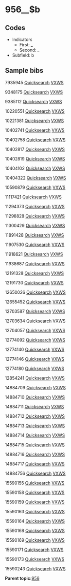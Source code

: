 # 956\_\_$b

## Codes

-   Indicators
    -   First: \_
    -   Second: \_
-   Subfield: b

## Sample bibs

7935945 [Quicksearch](https://search.library.yale.edu/catalog/7935945) [VXWS](http://prodorbis.library.yale.edu:7014/vxws/GetHoldingsService?bibId=7935945)

9348175 [Quicksearch](https://search.library.yale.edu/catalog/9348175) [VXWS](http://prodorbis.library.yale.edu:7014/vxws/GetHoldingsService?bibId=9348175)

9385112 [Quicksearch](https://search.library.yale.edu/catalog/9385112) [VXWS](http://prodorbis.library.yale.edu:7014/vxws/GetHoldingsService?bibId=9385112)

10220551 [Quicksearch](https://search.library.yale.edu/catalog/10220551) [VXWS](http://prodorbis.library.yale.edu:7014/vxws/GetHoldingsService?bibId=10220551)

10221381 [Quicksearch](https://search.library.yale.edu/catalog/10221381) [VXWS](http://prodorbis.library.yale.edu:7014/vxws/GetHoldingsService?bibId=10221381)

10402741 [Quicksearch](https://search.library.yale.edu/catalog/10402741) [VXWS](http://prodorbis.library.yale.edu:7014/vxws/GetHoldingsService?bibId=10402741)

10402758 [Quicksearch](https://search.library.yale.edu/catalog/10402758) [VXWS](http://prodorbis.library.yale.edu:7014/vxws/GetHoldingsService?bibId=10402758)

10402817 [Quicksearch](https://search.library.yale.edu/catalog/10402817) [VXWS](http://prodorbis.library.yale.edu:7014/vxws/GetHoldingsService?bibId=10402817)

10402819 [Quicksearch](https://search.library.yale.edu/catalog/10402819) [VXWS](http://prodorbis.library.yale.edu:7014/vxws/GetHoldingsService?bibId=10402819)

10404102 [Quicksearch](https://search.library.yale.edu/catalog/10404102) [VXWS](http://prodorbis.library.yale.edu:7014/vxws/GetHoldingsService?bibId=10404102)

10404322 [Quicksearch](https://search.library.yale.edu/catalog/10404322) [VXWS](http://prodorbis.library.yale.edu:7014/vxws/GetHoldingsService?bibId=10404322)

10590879 [Quicksearch](https://search.library.yale.edu/catalog/10590879) [VXWS](http://prodorbis.library.yale.edu:7014/vxws/GetHoldingsService?bibId=10590879)

11117421 [Quicksearch](https://search.library.yale.edu/catalog/11117421) [VXWS](http://prodorbis.library.yale.edu:7014/vxws/GetHoldingsService?bibId=11117421)

11294373 [Quicksearch](https://search.library.yale.edu/catalog/11294373) [VXWS](http://prodorbis.library.yale.edu:7014/vxws/GetHoldingsService?bibId=11294373)

11298828 [Quicksearch](https://search.library.yale.edu/catalog/11298828) [VXWS](http://prodorbis.library.yale.edu:7014/vxws/GetHoldingsService?bibId=11298828)

11300429 [Quicksearch](https://search.library.yale.edu/catalog/11300429) [VXWS](http://prodorbis.library.yale.edu:7014/vxws/GetHoldingsService?bibId=11300429)

11891428 [Quicksearch](https://search.library.yale.edu/catalog/11891428) [VXWS](http://prodorbis.library.yale.edu:7014/vxws/GetHoldingsService?bibId=11891428)

11907530 [Quicksearch](https://search.library.yale.edu/catalog/11907530) [VXWS](http://prodorbis.library.yale.edu:7014/vxws/GetHoldingsService?bibId=11907530)

11918621 [Quicksearch](https://search.library.yale.edu/catalog/11918621) [VXWS](http://prodorbis.library.yale.edu:7014/vxws/GetHoldingsService?bibId=11918621)

11938687 [Quicksearch](https://search.library.yale.edu/catalog/11938687) [VXWS](http://prodorbis.library.yale.edu:7014/vxws/GetHoldingsService?bibId=11938687)

12191328 [Quicksearch](https://search.library.yale.edu/catalog/12191328) [VXWS](http://prodorbis.library.yale.edu:7014/vxws/GetHoldingsService?bibId=12191328)

12191730 [Quicksearch](https://search.library.yale.edu/catalog/12191730) [VXWS](http://prodorbis.library.yale.edu:7014/vxws/GetHoldingsService?bibId=12191730)

12650026 [Quicksearch](https://search.library.yale.edu/catalog/12650026) [VXWS](http://prodorbis.library.yale.edu:7014/vxws/GetHoldingsService?bibId=12650026)

12655452 [Quicksearch](https://search.library.yale.edu/catalog/12655452) [VXWS](http://prodorbis.library.yale.edu:7014/vxws/GetHoldingsService?bibId=12655452)

12703587 [Quicksearch](https://search.library.yale.edu/catalog/12703587) [VXWS](http://prodorbis.library.yale.edu:7014/vxws/GetHoldingsService?bibId=12703587)

12703634 [Quicksearch](https://search.library.yale.edu/catalog/12703634) [VXWS](http://prodorbis.library.yale.edu:7014/vxws/GetHoldingsService?bibId=12703634)

12704057 [Quicksearch](https://search.library.yale.edu/catalog/12704057) [VXWS](http://prodorbis.library.yale.edu:7014/vxws/GetHoldingsService?bibId=12704057)

12774092 [Quicksearch](https://search.library.yale.edu/catalog/12774092) [VXWS](http://prodorbis.library.yale.edu:7014/vxws/GetHoldingsService?bibId=12774092)

12774140 [Quicksearch](https://search.library.yale.edu/catalog/12774140) [VXWS](http://prodorbis.library.yale.edu:7014/vxws/GetHoldingsService?bibId=12774140)

12774146 [Quicksearch](https://search.library.yale.edu/catalog/12774146) [VXWS](http://prodorbis.library.yale.edu:7014/vxws/GetHoldingsService?bibId=12774146)

12774180 [Quicksearch](https://search.library.yale.edu/catalog/12774180) [VXWS](http://prodorbis.library.yale.edu:7014/vxws/GetHoldingsService?bibId=12774180)

12854241 [Quicksearch](https://search.library.yale.edu/catalog/12854241) [VXWS](http://prodorbis.library.yale.edu:7014/vxws/GetHoldingsService?bibId=12854241)

14884709 [Quicksearch](https://search.library.yale.edu/catalog/14884709) [VXWS](http://prodorbis.library.yale.edu:7014/vxws/GetHoldingsService?bibId=14884709)

14884710 [Quicksearch](https://search.library.yale.edu/catalog/14884710) [VXWS](http://prodorbis.library.yale.edu:7014/vxws/GetHoldingsService?bibId=14884710)

14884711 [Quicksearch](https://search.library.yale.edu/catalog/14884711) [VXWS](http://prodorbis.library.yale.edu:7014/vxws/GetHoldingsService?bibId=14884711)

14884712 [Quicksearch](https://search.library.yale.edu/catalog/14884712) [VXWS](http://prodorbis.library.yale.edu:7014/vxws/GetHoldingsService?bibId=14884712)

14884713 [Quicksearch](https://search.library.yale.edu/catalog/14884713) [VXWS](http://prodorbis.library.yale.edu:7014/vxws/GetHoldingsService?bibId=14884713)

14884714 [Quicksearch](https://search.library.yale.edu/catalog/14884714) [VXWS](http://prodorbis.library.yale.edu:7014/vxws/GetHoldingsService?bibId=14884714)

14884715 [Quicksearch](https://search.library.yale.edu/catalog/14884715) [VXWS](http://prodorbis.library.yale.edu:7014/vxws/GetHoldingsService?bibId=14884715)

14884716 [Quicksearch](https://search.library.yale.edu/catalog/14884716) [VXWS](http://prodorbis.library.yale.edu:7014/vxws/GetHoldingsService?bibId=14884716)

14884717 [Quicksearch](https://search.library.yale.edu/catalog/14884717) [VXWS](http://prodorbis.library.yale.edu:7014/vxws/GetHoldingsService?bibId=14884717)

14884756 [Quicksearch](https://search.library.yale.edu/catalog/14884756) [VXWS](http://prodorbis.library.yale.edu:7014/vxws/GetHoldingsService?bibId=14884756)

15590155 [Quicksearch](https://search.library.yale.edu/catalog/15590155) [VXWS](http://prodorbis.library.yale.edu:7014/vxws/GetHoldingsService?bibId=15590155)

15590158 [Quicksearch](https://search.library.yale.edu/catalog/15590158) [VXWS](http://prodorbis.library.yale.edu:7014/vxws/GetHoldingsService?bibId=15590158)

15590159 [Quicksearch](https://search.library.yale.edu/catalog/15590159) [VXWS](http://prodorbis.library.yale.edu:7014/vxws/GetHoldingsService?bibId=15590159)

15590163 [Quicksearch](https://search.library.yale.edu/catalog/15590163) [VXWS](http://prodorbis.library.yale.edu:7014/vxws/GetHoldingsService?bibId=15590163)

15590164 [Quicksearch](https://search.library.yale.edu/catalog/15590164) [VXWS](http://prodorbis.library.yale.edu:7014/vxws/GetHoldingsService?bibId=15590164)

15590168 [Quicksearch](https://search.library.yale.edu/catalog/15590168) [VXWS](http://prodorbis.library.yale.edu:7014/vxws/GetHoldingsService?bibId=15590168)

15590169 [Quicksearch](https://search.library.yale.edu/catalog/15590169) [VXWS](http://prodorbis.library.yale.edu:7014/vxws/GetHoldingsService?bibId=15590169)

15590171 [Quicksearch](https://search.library.yale.edu/catalog/15590171) [VXWS](http://prodorbis.library.yale.edu:7014/vxws/GetHoldingsService?bibId=15590171)

15590173 [Quicksearch](https://search.library.yale.edu/catalog/15590173) [VXWS](http://prodorbis.library.yale.edu:7014/vxws/GetHoldingsService?bibId=15590173)

15590243 [Quicksearch](https://search.library.yale.edu/catalog/15590243) [VXWS](http://prodorbis.library.yale.edu:7014/vxws/GetHoldingsService?bibId=15590243)

**Parent topic:**[956](../../tags/956/956.md)

